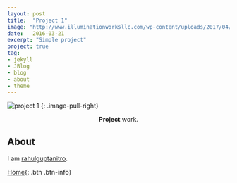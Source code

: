 ```yaml
---
layout: post
title:  "Project 1"
image: "http://www.illuminationworksllc.com/wp-content/uploads/2017/04/ProjectManagement-1.jpg"
date:   2016-03-21
excerpt: "Simple project"
project: true
tag:
- jekyll
- JBlog
- blog
- about
- theme
---
```


![project 1](http://www.illuminationworksllc.com/wp-content/uploads/2017/04/ProjectManagement-1.jpg)
{: .image-pull-right}

<center><b>Project</b> work.</center>

## About

I am [rahulguptanitro](https://github.com/rahulguptanitro/). 


[Home](https://rahulguptanitro.github.io){: .btn .btn-info}
